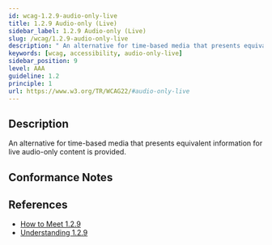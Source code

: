 ```yaml
---
id: wcag-1.2.9-audio-only-live
title: 1.2.9 Audio-only (Live)
sidebar_label: 1.2.9 Audio-only (Live)
slug: /wcag/1.2.9-audio-only-live
description: " An alternative for time-based media that presents equivalent information for live audio-only content is provided."
keywords: [wcag, accessibility, audio-only-live]
sidebar_position: 9
level: AAA
guideline: 1.2
principle: 1
url: https://www.w3.org/TR/WCAG22/#audio-only-live
---
```


## Description

 An alternative for time-based media that presents equivalent information for live audio-only content is provided.

## Conformance Notes

<!-- Add your conformance notes and evaluation here -->

## References

- [How to Meet 1.2.9](https://www.w3.org/WAI/WCAG22/quickref/#audio-only-live)
- [Understanding 1.2.9](https://www.w3.org/WAI/WCAG22/Understanding/audio-only-live.html)




